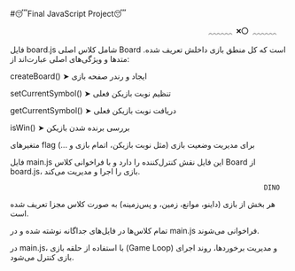#😴Final JavaScript Project😴

                                                      ⁔⁔⁔⁔⁔⁔ ❌⭕ ⁔⁔⁔⁔⁔⁔
 فایل board.js
شامل کلاس اصلی Board است که کل منطق بازی داخلش تعریف شده.
متدها و ویژگی‌های اصلی عبارت‌اند از:

createBoard() ➤ ایجاد و رندر صفحه بازی

setCurrentSymbol() ➤ تنظیم نوبت بازیکن فعلی

getCurrentSymbol() ➤ دریافت نوبت بازیکن فعلی

isWin() ➤ بررسی برنده شدن بازیکن

متغیرهای flag برای مدیریت وضعیت بازی (مثل نوبت بازیکن، اتمام بازی و ...)

فایل main.js
این فایل نقش کنترل‌کننده را دارد و با فراخوانی کلاس Board از board.js، بازی را اجرا و مدیریت می‌کند.

                                                                    DINO
 هر بخش از بازی (داینو، موانع، زمین، و پس‌زمینه) به صورت کلاس مجزا تعریف شده است.

تمام کلاس‌ها در فایل‌های جداگانه نوشته شده و در main.js فراخوانی می‌شوند.

در main.js، با استفاده از حلقه بازی (Game Loop) و مدیریت برخوردها، روند اجرای بازی کنترل می‌شود.
